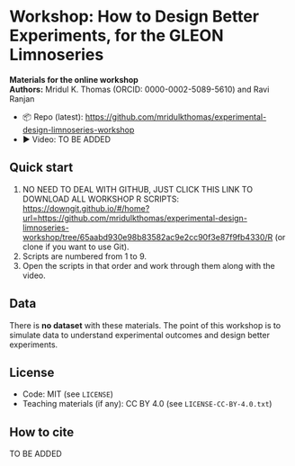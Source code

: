 # Workshop: How to Design Better Experiments, for the GLEON Limnoseries

**Materials for the online workshop**  
**Authors:** Mridul K. Thomas (ORCID: 0000-0002-5089-5610) and Ravi Ranjan

- 📦 Repo (latest): https://github.com/mridulkthomas/experimental-design-limnoseries-workshop
- ▶️ Video: TO BE ADDED 

## Quick start
1. NO NEED TO DEAL WITH GITHUB, JUST CLICK THIS LINK TO DOWNLOAD ALL WORKSHOP R SCRIPTS: https://downgit.github.io/#/home?url=https://github.com/mridulkthomas/experimental-design-limnoseries-workshop/tree/65aabd930e98b83582ac9e2cc90f3e87f9fb4330/R (or clone if you want to use Git).
2. Scripts are numbered from 1 to 9. 
3. Open the scripts in that order and work through them along with the video. 

## Data
There is **no dataset** with these materials. The point of this workshop is to simulate data to 
understand experimental outcomes and design better experiments.

## License
- Code: MIT (see `LICENSE`)
- Teaching materials (if any): CC BY 4.0 (see `LICENSE-CC-BY-4.0.txt`)

## How to cite
TO BE ADDED 
